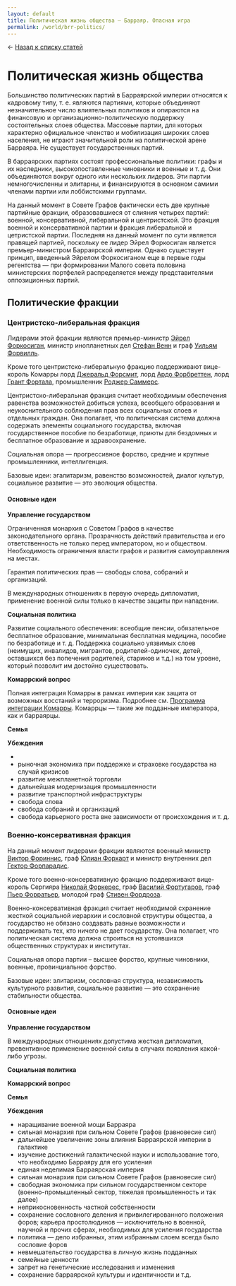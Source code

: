 ```yaml
---
layout: default
title: Политическая жизнь общества — Барраяр. Опасная игра
permalink: /world/brr-politics/
---
```

&larr; [Назад к списку статей](/world/)

# Политическая жизнь общества

Большинство политических партий в Барраярской империи относятся к кадровому типу, т. е. являются партиями, которые объединяют незначительное число влиятельных политиков и опираются на финансовую и организационно-политическую поддержку состоятельных слоев общества. Массовые партии, для которых характерно официальное членство и мобилизация широких слоев населения, не играют значительной роли на политической арене Барраяра. Не существует государственных партий.

В барраярских партиях состоят профессиональные политики: графы и их наследники, высокопоставленные чиновники и военные и т. д. Они объединяются вокруг одного или нескольких лидеров. Эти партии немногочисленны и элитарны, и финансируются в основном самими членами партии или лоббистскими группами.

На данный момент в Совете Графов фактически есть две крупные партийные фракции, образовавшиеся от слияния четырех партий: военной, консервативной, либеральной и центристской. Это фракция военной и консервативной партии и фракция либеральной и цетристской партии. Последняя на данный момент по сути является правящей партией, поскольку ее лидер Эйрел Форкосиган является премьер-министром Барраярской империи. Однако существует принцип, введенный Эйрелом Форкосиганом еще в первые годы регентства — при формировании Малого совета половина министерских портфелей распределяется между представителями оппозиционных партий.

## Политические фракции

### Центристско-либеральная фракция

Лидерами этой фракции являются премьер-министр [Эйрел Форкосиган](https://joinrpg.ru/429/character/27420), министр инопланетных дел [Стефан Венн](https://joinrpg.ru/429/character/27434) и граф [Уильям Форвилль](https://joinrpg.ru/429/character/27987). 

Кроме того центристско-либеральную фракцию поддерживают вице-король Комарры лорд [Джеральд Форсмит](https://joinrpg.ru/429/character/27893), лорд [Ардо Форбреттен](https://joinrpg.ru/429/character/27945), лорд [Грант Фортала](https://joinrpg.ru/429/character/27933), промышленник [Роджер Саммерс](https://joinrpg.ru/429/character/28107).

Центристско-либеральная фракция считает необходимым обеспечения равенства возможностей добиться успеха, всеобщего образования и неукоснительного соблюдения прав всех социальных слоев и отдельных граждан. Она полагает, что политическая система должна содержать элементы социального государства, включая государственное пособие по безработице, приюты для бездомных и бесплатное образование и здравоохранение. 

Социальная опора — прогрессивное форство, средние и крупные промышленники, интеллигенция.

Базовые идеи: эгалитаризм, равенство возможностей, диалог культур, социальное развитие — это эволюция общества.

#### Основные идеи

__Управление государством__

Ограниченная монархия с Советом Графов в качестве законодательного органа. Прозрачность действий правительства и его ответственность не только перед императором, но и обществом. Необходимость ограничения власти графов и развития самоуправления на местах. 

Гарантия политических прав — свободы слова, собраний и организаций.

В международных отношениях в первую очередь дипломатия, применение военной силы только в качестве защиты при нападении.

__Социальная политика__

Развитие социального обеспечения: всеобщие пенсии, обязательное бесплатное образование, минимальная бесплатная медицина, пособие по безработице и т. д. Поддержка социально уязвимых слоев (неимущих, инвалидов, мигрантов, родителей-одиночек, детей, оставшихся без попечения родителей, стариков и т.д.) на том уровне, который позволит им достойно существовать.

__Комаррский вопрос__

Полная интеграция Комарры в рамках империи как защита от возможных восстаний и терроризма. Подробнее см. [Программа интеграции Комарры](https://brr2019.ru/world/komarr/#Интеграция-Комарры). Комаррцы — такие же подданные императора, как и барраярцы.

__Семья__


__Убеждения__


- 
- рыночная экономика при поддержке и страховке государства на случай кризисов
- развитие межпланетной торговли
- дальнейшая модернизация промышленности
- развитие транспортной инфраструктуры
- свобода слова
- свобода собраний и организаций
- свобода карьерного роста вне зависимости от происхождения
и т. д.


### Военно-консервативная фракция

На данный момент лидерами фракции являются военный министр [Виктор Фориннис](https://joinrpg.ru/429/character/27426), граф [Юлиан Форхарт](https://joinrpg.ru/429/character/27888) и  министр внутренних дел [Гектор Форпарадис](https://joinrpg.ru/429/character/27428).

Кроме того военно-консервативную фракцию поддерживают вице-король Сергияра [Николай Форкерес](https://joinrpg.ru/429/character/28070), граф [Василий Фортугаров](https://joinrpg.ru/429/character/28154), граф [Пьер Форратьер](https://joinrpg.ru/429/character/27447), молодой граф [Стивен Фордроза](https://joinrpg.ru/429/character/27427).

Военно-консервативная фракция считает необходимой схранение жесткой социальной иерархии и сословной структуры общества, а государство не обязано создавать равные возможности и поддерживать тех, кто ничего не дает государству. Она полагает, что политическая система должна строиться на устоявшихся общественных структурах и институтах. 

Социальная опора партии – высшее форство, крупные чиновники, военные, провинциальное форство.

Базовые идеи: элитаризм, сословная структура, независимость культурного развития, социальное развитие — это сохранение стабильности общества.

#### Основные идеи

__Управление государством__

В международных отношениях допустима жесткая дипломатия, превентивное применение военной силы в случаях появления какой-либо угрозы.

__Социальная политика__


__Комаррский вопрос__


__Семья__


__Убеждения__

- наращивание военной мощи Барраяра
- сильная монархия при сильном Совете Графов (равновесие сил)
- дальнейшее увеличение зоны влияния Барраярской империи в галактике
- изучение достижений галактической науки и использование того, что необходимо Барраяру для его усиления
- единая неделимая Барраярская империя
- сильная монархия при сильном Совете Графов (равновесие сил)
- свободная экономика при сильном государственном секторе (военно-промышленный сектор, тяжелая промышленность и так далее)
- неприкосновенность частной собственности
- сохранение сословного деления и привилегированного положения форов; карьера простолюдинов — исключительно в военной, научной и прочих сферах, необходимых для усиления государства
- политика — дело избранных, этим избранным слоем всегда было сословие форов
- невмешательство государства в личную жизнь подданных
- семейные ценности 
- запрет на генетические исследования и изменения
- сохранение барраярской культуры и идентичности
и т.д.
